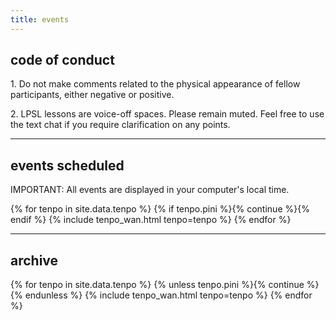```yaml
---
title: events
---
```

  
## code of conduct

<p>1. Do not make comments related to the physical appearance of fellow participants, either negative or positive.</p>

<p>2. LPSL lessons are voice-off spaces. Please remain muted. Feel free to use the text chat if you require clarification on any points.</p>

---

## events scheduled

<p class="insa">IMPORTANT: All events are displayed in your computer's local time. </p>

{% for tenpo in site.data.tenpo %}
{% if tenpo.pini %}{% continue %}{% endif %}
{% include tenpo_wan.html tenpo=tenpo %}
{% endfor %}

---

## archive

{% for tenpo in site.data.tenpo %}
{% unless tenpo.pini %}{% continue %}{% endunless %}
{% include tenpo_wan.html tenpo=tenpo %}
{% endfor %}

<script src="ijo/ante-tenpo.js"></script>
